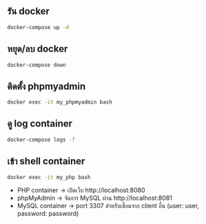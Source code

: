 
## รัน docker

```bash
docker-compose up -d
```

## หยุด/ลบ docker
```bash
docker-compose down
```

## ติดตั้ง phpmyadmin
```bash
docker exec -it my_phpmyadmin bash
```

## ดู log container
```bash
docker-compose logs -f
```

## เข้า shell container
```bash
docker exec -it my_php bash
```

- PHP container → เปิดเว็บ http://localhost:8080
- phpMyAdmin → จัดการ MySQL ผ่าน http://localhost:8081
- MySQL container → port 3307 สำหรับเชื่อมจาก client อื่น (user: user, password: password)